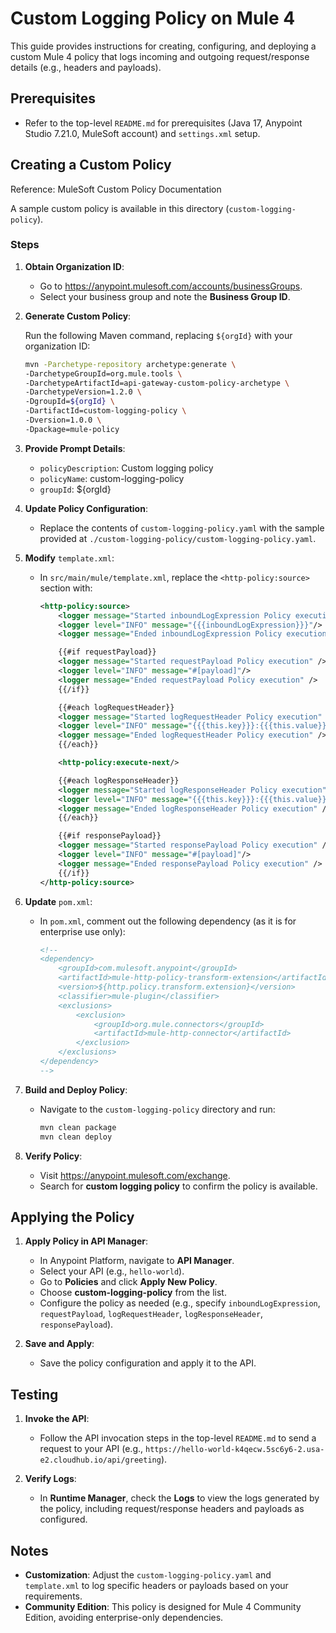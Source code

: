 # Custom Logging Policy on Mule 4

This guide provides instructions for creating, configuring, and deploying a custom Mule 4 policy that logs incoming and outgoing request/response details (e.g., headers and payloads).

## Prerequisites

- Refer to the top-level `README.md` for prerequisites (Java 17, Anypoint Studio 7.21.0, MuleSoft account) and `settings.xml` setup.

## Creating a Custom Policy

Reference: MuleSoft Custom Policy Documentation

A sample custom policy is available in this directory (`custom-logging-policy`).

### Steps

1. **Obtain Organization ID**:

   - Go to https://anypoint.mulesoft.com/accounts/businessGroups.
   - Select your business group and note the **Business Group ID**.

2. **Generate Custom Policy**:

   Run the following Maven command, replacing `${orgId}` with your organization ID:

   ```bash
   mvn -Parchetype-repository archetype:generate \
   -DarchetypeGroupId=org.mule.tools \
   -DarchetypeArtifactId=api-gateway-custom-policy-archetype \
   -DarchetypeVersion=1.2.0 \
   -DgroupId=${orgId} \
   -DartifactId=custom-logging-policy \
   -Dversion=1.0.0 \
   -Dpackage=mule-policy
   ```

3. **Provide Prompt Details**:

   - `policyDescription`: Custom logging policy
   - `policyName`: custom-logging-policy
   - `groupId`: ${orgId}

4. **Update Policy Configuration**:

   - Replace the contents of `custom-logging-policy.yaml` with the sample provided at `./custom-logging-policy/custom-logging-policy.yaml`.

5. **Modify** `template.xml`:

   - In `src/main/mule/template.xml`, replace the `<http-policy:source>` section with:

     ```xml
     <http-policy:source>
         <logger message="Started inboundLogExpression Policy execution" />
         <logger level="INFO" message="{{{inboundLogExpression}}}"/>
         <logger message="Ended inboundLogExpression Policy execution" />
     
         {{#if requestPayload}}
         <logger message="Started requestPayload Policy execution" />
         <logger level="INFO" message="#[payload]"/>
         <logger message="Ended requestPayload Policy execution" />
         {{/if}}
     
         {{#each logRequestHeader}}
         <logger message="Started logRequestHeader Policy execution" />
         <logger level="INFO" message="{{{this.key}}}:{{{this.value}}}"/>
         <logger message="Ended logRequestHeader Policy execution" />
         {{/each}}
     
         <http-policy:execute-next/>
     
         {{#each logResponseHeader}}
         <logger message="Started logResponseHeader Policy execution" />
         <logger level="INFO" message="{{{this.key}}}:{{{this.value}}}"/>
         <logger message="Ended logResponseHeader Policy execution" />
         {{/each}}
     
         {{#if responsePayload}}
         <logger message="Started responsePayload Policy execution" />
         <logger level="INFO" message="#[payload]"/>
         <logger message="Ended responsePayload Policy execution" />
         {{/if}}
     </http-policy:source>
     ```

6. **Update** `pom.xml`:

   - In `pom.xml`, comment out the following dependency (as it is for enterprise use only):

     ```xml
     <!--
     <dependency>
         <groupId>com.mulesoft.anypoint</groupId>
         <artifactId>mule-http-policy-transform-extension</artifactId>
         <version>${http.policy.transform.extension}</version>
         <classifier>mule-plugin</classifier>
         <exclusions>
             <exclusion>
                 <groupId>org.mule.connectors</groupId>
                 <artifactId>mule-http-connector</artifactId>
             </exclusion>
         </exclusions>
     </dependency>
     -->
     ```

7. **Build and Deploy Policy**:

   - Navigate to the `custom-logging-policy` directory and run:

     ```bash
     mvn clean package
     mvn clean deploy
     ```

8. **Verify Policy**:

   - Visit https://anypoint.mulesoft.com/exchange.
   - Search for **custom logging policy** to confirm the policy is available.

## Applying the Policy

1. **Apply Policy in API Manager**:

   - In Anypoint Platform, navigate to **API Manager**.
   - Select your API (e.g., `hello-world`).
   - Go to **Policies** and click **Apply New Policy**.
   - Choose **custom-logging-policy** from the list.
   - Configure the policy as needed (e.g., specify `inboundLogExpression`, `requestPayload`, `logRequestHeader`, `logResponseHeader`, `responsePayload`).

2. **Save and Apply**:

   - Save the policy configuration and apply it to the API.

## Testing

1. **Invoke the API**:

   - Follow the API invocation steps in the top-level `README.md` to send a request to your API (e.g., `https://hello-world-k4qecw.5sc6y6-2.usa-e2.cloudhub.io/api/greeting`).

2. **Verify Logs**:

   - In **Runtime Manager**, check the **Logs** to view the logs generated by the policy, including request/response headers and payloads as configured.

## Notes

- **Customization**: Adjust the `custom-logging-policy.yaml` and `template.xml` to log specific headers or payloads based on your requirements.
- **Community Edition**: This policy is designed for Mule 4 Community Edition, avoiding enterprise-only dependencies.
